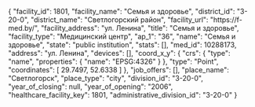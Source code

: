{
    "facility_id": 1801,
    "facility_name": "Семья и здоровье",
    "district_id": "3-20-0",
    "district_name": "Светлогорский район",
    "facility_url": "https:\/\/f-med.by\/",
    "facility_address": "ул. Ленина",
    "title": "Семья и здоровье",
    "facility_type": "Медицинский центр",
    "ap_1": "36",
    "name": "Семья и здоровье",
    "state": "public institution",
    "stats": [],
    "med_id": 10288173,
    "address": "ул. Ленина",
    "devices": [],
    "coord_x_y": {
        "crs": {
            "type": "name",
            "properties": {
                "name": "EPSG:4326"
            }
        },
        "type": "Point",
        "coordinates": [
            29.7497,
            52.6338
        ]
    },
    "job_offers": [],
    "place_name": "Светлогорск",
    "place_type": "city",
    "division_id": "3-20-0",
    "year_of_closing": null,
    "year_of_opening": "2006",
    "healthcare_facility_key": 1801,
    "administrative_division_id": "3-20-0"
}